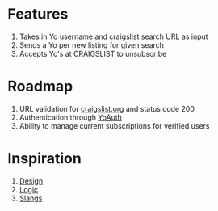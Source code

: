 Features 
=========
1. Takes in Yo username and craigslist search URL as input
2. Sends a Yo per new listing for given search
3. Accepts Yo's at CRAIGSLIST to unsubscribe

Roadmap
========
1. URL validation for [craigslist.org](http://craigslist.org) and status code 200
2. Authentication through [YoAuth](https://yoauth.herokuapp.com)
3. Ability to manage current subscriptions for verified users

Inspiration
============
1. [Design](http://justyo.co)
2. [Logic](http://git.io/2qzK7g)
3. [Slangs](http://git.io/ofAAvA)
